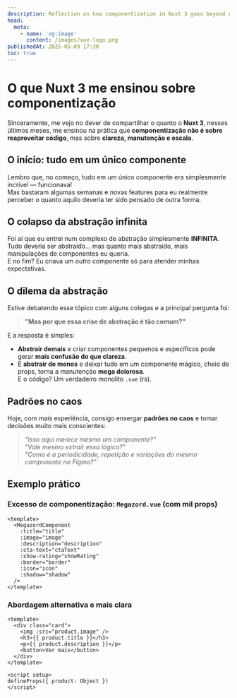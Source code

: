 ```yaml
---
description: Reflection on how componentization in Nuxt 3 goes beyond code reuse, focusing on clarity, maintainability, and scalability.
head:
  meta:
    - name: 'og:image'
      content: /images/vue-logo.png
publishedAt: 2025-05-09 17:30
toc: true
---
```


# O que Nuxt 3 me ensinou sobre componentização

Sinceramente, me vejo no dever de compartilhar o quanto o **Nuxt 3**, nesses últimos meses, me ensinou na prática que **componentização não é sobre reaproveitar código**, mas sobre **clareza, manutenção e escala**.

## O início: tudo em um único componente

Lembro que, no começo, tudo em um único componente era simplesmente incrível — funcionava!  
Mas bastaram algumas semanas e novas features para eu realmente perceber o quanto aquilo deveria ter sido pensado de outra forma.

## O colapso da abstração infinita

Foi aí que eu entrei num complexo de abstração simplesmente **INFINITA**.  
Tudo deveria ser abstraído... mas quanto mais abstraído, mais manipulações de componentes eu queria.  
E no fim? Eu criava um *outro* componente só para atender minhas expectativas.

## O dilema da abstração

Estive debatendo esse tópico com alguns colegas e a principal pergunta foi:

> **"Mas por que essa crise de abstração é tão comum?"**

E a resposta é simples:

- **Abstrair demais** e criar componentes pequenos e específicos pode gerar **mais confusão do que clareza**.
- E **abstrair de menos** e deixar tudo em um componente mágico, cheio de props, torna a manutenção **mega dolorosa**.  
  E o código? Um verdadeiro monolito `.vue` (rs).

## Padrões no caos

Hoje, com mais experiência, consigo enxergar **padrões no caos** e tomar decisões muito mais conscientes:

> *"Isso aqui merece mesmo um componente?"*  
> *"Vale mesmo extrair essa lógica?"*  
> *"Como é a periodicidade, repetição e variações do mesmo componente no Figma?"*

## Exemplo prático

### Excesso de componentização: `Megazord.vue` (com mil props)

```vue
<template>
  <MegazordComponent
    :title="title"
    :image="image"
    :description="description"
    :cta-text="ctaText"
    :show-rating="showRating"
    :border="border"
    :icon="icon"
    :shadow="shadow"
  />
</template>
```

### Abordagem alternativa e mais clara

```vue
<template>
  <div class="card">
    <img :src="product.image" />
    <h3>{{ product.title }}</h3>
    <p>{{ product.description }}</p>
    <button>Ver mais</button>
  </div>
</template>

<script setup>
defineProps({ product: Object })
</script>
```
